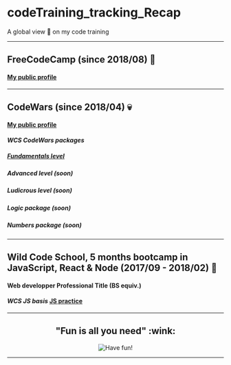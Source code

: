 # codeTraining_tracking_Recap
A global view :eyes: on my code training

---

## FreeCodeCamp (since 2018/08) :christmas_tree:

#### [My public profile](https://www.freecodecamp.org/codingk8)

---

## CodeWars (since 2018/04) :skull:

#### [My public profile](https://www.codewars.com/users/codingk8)

#### _WCS CodeWars packages_

##### [Fundamentals level](https://github.com/codingk8/codeWars_Fundamentals_WCS_Bootcamp)
##### Advanced level (soon)
##### Ludicrous level (soon)
##### Logic package (soon)
##### Numbers package (soon)

___

## Wild Code School, 5 months bootcamp in JavaScript, React & Node (2017/09 - 2018/02) :princess:

#### Web developper Professional Title (BS equiv.)

#### _WCS JS basis_ [JS practice](https://github.com/codingk8/JS_exercices_WCS_Bootcamp)

___

<h2 align="center"> "Fun is all you need" :wink:</h2>
<p align="center"><img src="https://media.giphy.com/media/tSbgQoZd583Cg/giphy.gif" alt="Have fun!")</p>
  
---
